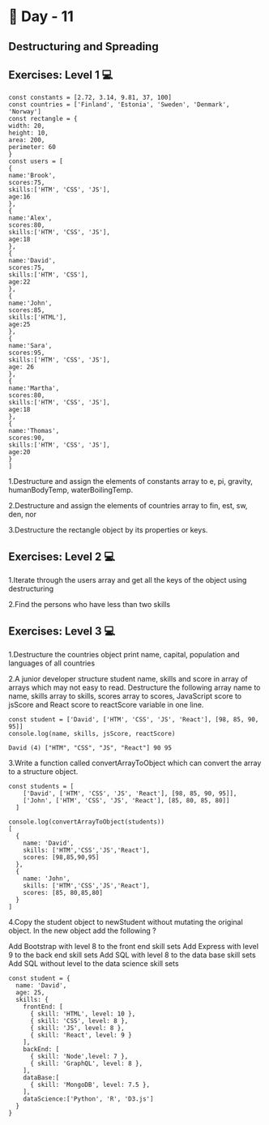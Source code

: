# 🔖 Day - 11

## Destructuring and Spreading

## Exercises: Level 1 💻

    const constants = [2.72, 3.14, 9.81, 37, 100]
    const countries = ['Finland', 'Estonia', 'Sweden', 'Denmark', 'Norway']
    const rectangle = {
    width: 20,
    height: 10,
    area: 200,
    perimeter: 60
    }
    const users = [
    {
    name:'Brook',
    scores:75,
    skills:['HTM', 'CSS', 'JS'],
    age:16
    },
    {
    name:'Alex',
    scores:80,
    skills:['HTM', 'CSS', 'JS'],
    age:18
    },
    {
    name:'David',
    scores:75,
    skills:['HTM', 'CSS'],
    age:22
    },
    {
    name:'John',
    scores:85,
    skills:['HTML'],
    age:25
    },
    {
    name:'Sara',
    scores:95,
    skills:['HTM', 'CSS', 'JS'],
    age: 26
    },
    {
    name:'Martha',
    scores:80,
    skills:['HTM', 'CSS', 'JS'],
    age:18
    },
    {
    name:'Thomas',
    scores:90,
    skills:['HTM', 'CSS', 'JS'],
    age:20
    }
    ]


  1.Destructure and assign the elements of constants array to e, pi, gravity, humanBodyTemp, waterBoilingTemp.
  
  2.Destructure and assign the elements of countries array to fin, est, sw, den, nor
  
  3.Destructure the rectangle object by its properties or keys.


  ## Exercises: Level 2 💻

  
  1.Iterate through the users array and get all the keys of the object using destructuring
  
  2.Find the persons who have less than two skills


  ## Exercises: Level 3 💻

  
1.Destructure the countries object print name, capital, population and languages of all countries

2.A junior developer structure student name, skills and score in array of arrays which may not easy to read. Destructure the following array name to name, skills array to skills, scores array to scores, JavaScript score to jsScore and React score to reactScore variable in one line.

    const student = ['David', ['HTM', 'CSS', 'JS', 'React'], [98, 85, 90, 95]]
    console.log(name, skills, jsScore, reactScore)

    David (4) ["HTM", "CSS", "JS", "React"] 90 95



3.Write a function called convertArrayToObject which can convert the array to a structure object.

    const students = [
        ['David', ['HTM', 'CSS', 'JS', 'React'], [98, 85, 90, 95]],
        ['John', ['HTM', 'CSS', 'JS', 'React'], [85, 80, 85, 80]]
      ]

    console.log(convertArrayToObject(students))
    [
      {
        name: 'David',
        skills: ['HTM','CSS','JS','React'],
        scores: [98,85,90,95]
      },
      {
        name: 'John',
        skills: ['HTM','CSS','JS','React'],
        scores: [85, 80,85,80]
      }
    ]

4.Copy the student object to newStudent without mutating the original object. In the new object add the following ?

Add Bootstrap with level 8 to the front end skill sets
Add Express with level 9 to the back end skill sets
Add SQL with level 8 to the data base skill sets
Add SQL without level to the data science skill sets

    const student = {
      name: 'David',
      age: 25,
      skills: {
        frontEnd: [
          { skill: 'HTML', level: 10 },
          { skill: 'CSS', level: 8 },
          { skill: 'JS', level: 8 },
          { skill: 'React', level: 9 }
        ],
        backEnd: [
          { skill: 'Node',level: 7 },
          { skill: 'GraphQL', level: 8 },
        ],
        dataBase:[
          { skill: 'MongoDB', level: 7.5 },
        ],
        dataScience:['Python', 'R', 'D3.js']
      }
    }




